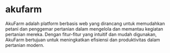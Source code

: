 # akufarm
AkuFarm adalah platform berbasis web yang dirancang untuk memudahkan petani dan penggemar pertanian dalam mengelola dan memantau kegiatan pertanian mereka. Dengan fitur-fitur yang intuitif dan mudah digunakan, AkuFarm bertujuan untuk meningkatkan efisiensi dan produktivitas dalam pertanian modern.                                                    
